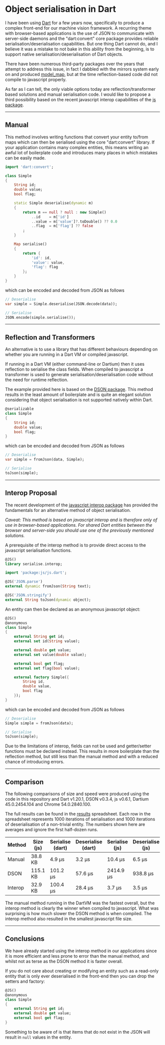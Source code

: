 Object serialisation in Dart
============================

I have been using [Dart](https://www.dartlang.org/) for a few years now, specifically to produce a complex front-end for our machine vision framework. A recurring theme 
with browser-based applications is the use of JSON to communicate with server-side daemons and the "dart:convert" core package provides reliable 
serialisation/deserialisation capabilities. But one thing Dart cannot do, and I believe it was a mistake to not bake in this ability from the 
beginning, is to support native serialisation/deserialisation of Dart objects.

There have been numerous third-party packages over the years that attempt to address this issue, in fact I dabbled with the mirrors system 
early on and produced [model_map](http://pub.dartlang.org/packages/model_map), but at the time reflection-based code did not compile to javascript properly.

As far as I can tell, the only viable options today are reflection/transformer based solutions and manual serialisation code. I would like to 
propose a third possibility based on the recent javascript interop capabilities of the [js package](https://pub.dartlang.org/packages/js).

---
Manual
------

This method involves writing functions that convert your entity to/from maps which can then be serialised using the core "dart:convert" 
library. If your application contains many complex entities, this means writing an awful lot of boilerplate code and introduces many places 
in which mistakes can be easily made.

```dart
import 'dart:convert';

class Simple
{
    String id;
    double value;
    bool flag;

    static Simple deserialise(dynamic m)
    {
        return m == null ? null : new Simple()
            ..id    = m['id']
            ..value = m['value']?.toDouble() ?? 0.0
            ..flag  = m['flag'] ?? false
        ;
    }

    Map serialise()
    {
        return {
            'id': id,
            'value': value,
            'flag': flag
        };
    }
}
```

which can be encoded and decoded from JSON as follows 

```dart
// Deserialise
var simple = Simple.deserialise(JSON.decode(data));

// Serialise
JSON.encode(simple.serialise());
```

---
Reflection and Transformers
---------------------------

An alternative is to use a library that has different behaviours depending on whether you are running in a Dart VM or compiled javascript.

If running in a Dart VM (either command-line or Dartium) then it uses reflection to serialise the class fields. When compiled to javascript 
a transformer is used to generate serialisation/deserialisation code without the need for runtime reflection.

The example provided here is based on the [DSON package](https://pub.dartlang.org/packages/dson). This method results in the least amount of 
boilerplate and is quite an elegant solution considering that object serialisation is not supported natively within Dart.

```dart
@serializable
class Simple
{
    String id;
    double value;
    bool flag;
}
```

which can be encoded and decoded from JSON as follows

```dart
// Deserialise
var simple = fromJson(data, Simple);

// Serialise
toJson(simple);
```

---
Interop Proposal
----------------

The recent development of the [javascript interop package](https://pub.dartlang.org/packages/js) has provided the fundamentals 
for an alternative method of object serialisation.

_Caveat: This method is based on javascript interop and is therefore only of use in browser-based applications. For shared Dart 
entities between the browser and server-side you should use one of the previously mentioned solutions._

A prerequisite of the interop method is to provide direct access to the javascript serialisation functions.

```dart
@JS()
library serialise.interop;

import 'package:js/js.dart';

@JS('JSON.parse')
external dynamic fromJson(String text);

@JS('JSON.stringify')
external String toJson(dynamic object);
```

An entity can then be declared as an anonymous javascript object:

```dart
@JS()
@anonymous
class Simple
{
    external String get id;
    external set id(String value);

    external double get value;
    external set value(double value);

    external bool get flag;
    external set flag(bool value);

    external factory Simple({
        String id,
        double value,
        bool flag
    });
}
```

which can be encoded and decoded from JSON as follows

```dart
// Deserialise
Simple simple = fromJson(data);

// Serialise
toJson(simple);
```

Due to the limitations of interop, fields can not be used and getter/setter functions must be declared instead. 
This results in more boilerplate than the reflection method, but still less than the manual method and with a reduced 
chance of introducing errors.

---
Comparison
----------

The following comparisons of size and speed were produced using the code in this repository and Dart v1.20.1, DSON v0.3.4, 
js v0.6.1, Dartium 45.0.2454.104 and Chrome 54.0.2840.100.

The full results can be found in the [results](results/results.ods) spreadsheet. Each row in the spreadsheet represents 1000 
iterations of serialisation and 1000 iterations of deserialisation of a non-trivial entity. The numbers shown here are averages
and ignore the first half-dozen runs. 

| Method  | Size (js) | Serialise (dart) | Deserialise (dart) | Serialise (js) | Deserialise (js) |
| ------- | --------- | ---------------- | ------------------ | -------------- | ---------------- |
| Manual  | 38.8 KB   | 4.9 µs           | 3.2 µs             | 10.4 µs        | 6.5 µs           |
| DSON    | 115.1 KB  | 101.2  µs        | 57.6 µs            | 2414.9 µs      | 938.8 µs         |
| Interop | 32.9 KB   | 100.4 µs         | 28.4 µs            | 3.7 µs         | 3.5 µs           |

The manual method running in the DartVM was the fastest overall, but the interop method is clearly the
winner when compiled to javascript. What was surprising is how much slower the DSON method is when compiled.
The interop method also resulted in the smallest javascript file size.

---
Conclusions
-----------

We have already started using the interop method in our applications since it is more efficient and less prone to error
than the manual method, and whilst not as terse as the DSON method it is faster overall.

If you do not care about creating or modifying an entity such as a read-only entity that is only ever deserialised in the front-end
then you can drop the setters and factory:

```dart
@JS()
@anonymous
class Simple
{
    external String get id;
    external double get value;
    external bool get flag;
}
```

Something to be aware of is that items that do not exist in the JSON will result in ```null``` values in the entity.
